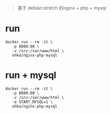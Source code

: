 
> 基于 debian:stretch 的nginx + php + mysql

# run
```shell
docker run --rm -it \
   -p 8080:80 \
   -v /srv:/var/www/html \
   ohko/nginx-php-mysql
```

# run + mysql
```shell
docker run --rm -it \
   -p 8080:80 \
   -v /srv:/var/www/html \
   -e START_MYSQL=1 \
   ohko/nginx-php-mysql
```